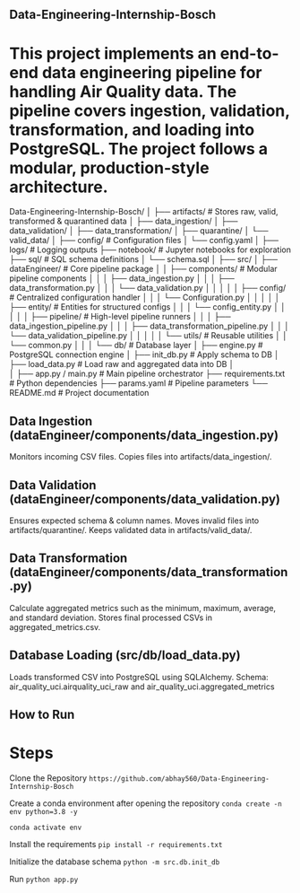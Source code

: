 ## Data-Engineering-Internship-Bosch

# This project implements an end-to-end data engineering pipeline for handling Air Quality data. The pipeline covers ingestion, validation, transformation, and loading into PostgreSQL. The project follows a modular, production-style architecture.

Data-Engineering-Internship-Bosch/
│
├── artifacts/                       # Stores raw, valid, transformed & quarantined data
│   ├── data_ingestion/
│   ├── data_validation/
│   ├── data_transformation/
│   ├── quarantine/
│   └── valid_data/
│
├── config/                          # Configuration files
│   └── config.yaml
│
├── logs/                            # Logging outputs
├── notebook/                        # Jupyter notebooks for exploration
├── sql/                             # SQL schema definitions
│   └── schema.sql
│
├── src/
│   ├── dataEngineer/                # Core pipeline package
│   │   ├── components/              # Modular pipeline components
│   │   │   ├── data_ingestion.py
│   │   │   ├── data_transformation.py
│   │   │   └── data_validation.py
│   │   │
│   │   ├── config/                  # Centralized configuration handler
│   │   │   └── Configuration.py
│   │   │
│   │   ├── entity/                  # Entities for structured configs
│   │   │   └── config_entity.py
│   │   │
│   │   ├── pipeline/                # High-level pipeline runners
│   │   │   ├── data_ingestion_pipeline.py
│   │   │   ├── data_transformation_pipeline.py
│   │   │   └── data_validation_pipeline.py
│   │   │
│   │   └── utils/                   # Reusable utilities
│   │       └── common.py
│   │
│   └── db/                          # Database layer
│       ├── engine.py                # PostgreSQL connection engine
│       ├── init_db.py               # Apply schema to DB
│       ├── load_data.py             # Load raw and aggregated data into DB
│       
│
├── app.py / main.py                 # Main pipeline orchestrator
├── requirements.txt                 # Python dependencies
├── params.yaml                      # Pipeline parameters
└── README.md                        # Project documentation

## Data Ingestion (dataEngineer/components/data_ingestion.py)

Monitors incoming CSV files.
Copies files into artifacts/data_ingestion/.

## Data Validation (dataEngineer/components/data_validation.py)

Ensures expected schema & column names.
Moves invalid files into artifacts/quarantine/.
Keeps validated data in artifacts/valid_data/.

## Data Transformation (dataEngineer/components/data_transformation.py)

Calculate aggregated metrics such as the minimum, maximum, average, and standard deviation.
Stores final processed CSVs in aggregated_metrics.csv.

## Database Loading (src/db/load_data.py)

Loads transformed CSV into PostgreSQL using SQLAlchemy.
Schema: air_quality_uci.airquality_uci_raw and air_quality_uci.aggregated_metrics

## How to Run

# Steps

Clone the Repository
```https://github.com/abhay560/Data-Engineering-Internship-Bosch```

Create a conda environment after opening the repository
```conda create -n env python=3.8 -y```

```conda activate env```

Install the requirements
```pip install -r requirements.txt```

Initialize the database schema
```python -m src.db.init_db```

Run
```python app.py```